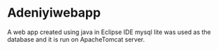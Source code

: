 # Adeniyiwebapp
A web app created using java in Eclipse IDE
mysql lite was used as the database and it is run on ApacheTomcat server.
